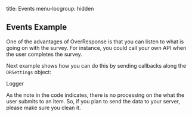 title: Events
menu-locgroup: hidden

Events Example
------------

One of the advantages of OverResponse is that you can listen to what is
going on with the survey. For instance, you could call your own API when
the user completes the survey. 

Next example shows how you can do this by sending callbacks
along the `ORSettings` object:

<div id="ORClientContainer"></div>
<script>

  function appendContentToLogger(content) {
    // Be aware your user could send anything... it is unprocessed, unescaped and unencoded
    $('#LoggerExample').append('<div>' + content + '</div>');
  }

  var ORSettings = {
    surveyId: '51870fd5f6664b9314000011',
    containerId: 'ORClientContainer',
    alwaysShow: true,
    onFirstItemChange: function(event) {
      appendContentToLogger('First item was answered with ' + event.response.value);
    },
    onItemChange: function(event) {
      appendContentToLogger('An item was answered with ' + event.response.value);
    },
    onSurveyFinish: function(event) {
      appendContentToLogger('Survey was finished');
    }
  };

  var ORScript = document.createElement('script');
  ORScript.async = true;
  ORScript.src = '//overresponse.com/scripts/respondant/respondant.js';
  document.getElementsByTagName('head')[0].appendChild(ORScript);

</script>
<div id="LoggerExample" class=""><div class="label label-default">Logger</div></div>

As the note in the code indicates, there is no processing on the what the user submits
to an item. So, if you plan to send the data to your server, please make sure you clean it.


